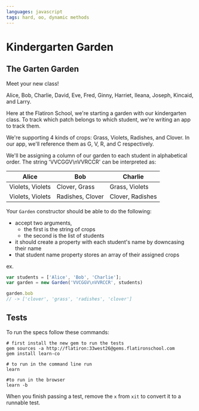 ```yaml
---
languages: javascript
tags: hard, oo, dynamic methods
---
```


# Kindergarten Garden
## The Garten Garden
Meet your new class!

Alice, Bob, Charlie, David, Eve, Fred, Ginny, Harriet, Ileana, Joseph, Kincaid, and Larry.

Here at the Flatiron School, we're starting a garden with our kindergarten class. To track which patch belongs to which student, we're writing an app to track them.

We're supporting 4 kinds of crops: Grass, Violets, Radishes, and Clover. In our app, we'll reference them as G, V, R, and C respectively.

We'll be assigning a column of our garden to each student in alphabetical order. The string 'VVCGGV\nVVRCCR' can be interpreted as:

| Alice  | Bob  | Charlie  |
|--------|------|----------|
|Violets, Violets|Clover, Grass|Grass, Violets|
|Violets, Violets|Radishes, Clover|Clover, Radishes|

Your `Garden` constructor should be able to do the following:
* accept two arguments,
  * the first is the string of crops
  * the second is the list of students
* it should create a property with each student's name by downcasing their name
* that student name property stores an array of their assigned crops

ex.
```javascript
var students = ['Alice', 'Bob', 'Charlie'];
var garden = new Garden('VVCGGV\nVVRCCR', students)

garden.bob
// -> ['clover', 'grass', 'radishes', 'clover']
```


## Tests
To run the specs follow these commands:
```shell
# first install the new gem to run the tests
gem sources -a http://flatiron:33west26@gems.flatironschool.com
gem install learn-co

# to run in the command line run
learn

#to run in the browser
learn -b
```
When you finish passing a test, remove the `x` from `xit` to convert it to a runnable test.